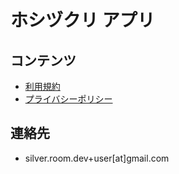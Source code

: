 # ホシヅクリ アプリ

## コンテンツ
- <a href="/tellus-web/terms-of-use">利用規約</a>
- <a href="./privary-policy">プライバシーポリシー</a>

## 連絡先
- silver.room.dev+user[at]gmail.com
